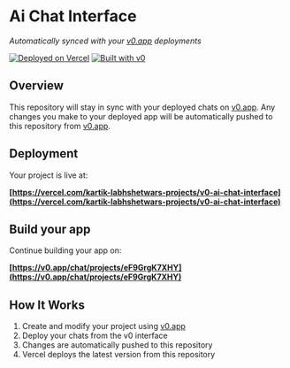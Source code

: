 # Ai Chat Interface

*Automatically synced with your [v0.app](https://v0.app) deployments*

[![Deployed on Vercel](https://img.shields.io/badge/Deployed%20on-Vercel-black?style=for-the-badge&logo=vercel)](https://vercel.com/kartik-labhshetwars-projects/v0-ai-chat-interface)
[![Built with v0](https://img.shields.io/badge/Built%20with-v0.app-black?style=for-the-badge)](https://v0.app/chat/projects/eF9GrgK7XHY)

## Overview

This repository will stay in sync with your deployed chats on [v0.app](https://v0.app).
Any changes you make to your deployed app will be automatically pushed to this repository from [v0.app](https://v0.app).

## Deployment

Your project is live at:

**[https://vercel.com/kartik-labhshetwars-projects/v0-ai-chat-interface](https://vercel.com/kartik-labhshetwars-projects/v0-ai-chat-interface)**

## Build your app

Continue building your app on:

**[https://v0.app/chat/projects/eF9GrgK7XHY](https://v0.app/chat/projects/eF9GrgK7XHY)**

## How It Works

1. Create and modify your project using [v0.app](https://v0.app)
2. Deploy your chats from the v0 interface
3. Changes are automatically pushed to this repository
4. Vercel deploys the latest version from this repository